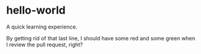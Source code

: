 # hello-world
A quick learning experience.

By getting rid of that last line, I should have some red and some green when I review the pull request, right?
